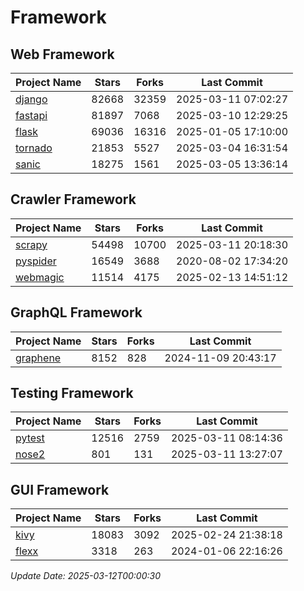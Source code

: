 # Framework

## Web Framework
| Project Name | Stars | Forks | Last Commit |
| ------------ | ----- | ----- | ----------- |
| [django](https://github.com/django/django) | 82668 | 32359 | 2025-03-11 07:02:27 |
| [fastapi](https://github.com/fastapi/fastapi) | 81897 | 7068 | 2025-03-10 12:29:25 |
| [flask](https://github.com/pallets/flask) | 69036 | 16316 | 2025-01-05 17:10:00 |
| [tornado](https://github.com/tornadoweb/tornado) | 21853 | 5527 | 2025-03-04 16:31:54 |
| [sanic](https://github.com/sanic-org/sanic) | 18275 | 1561 | 2025-03-05 13:36:14 |

## Crawler Framework
| Project Name | Stars | Forks | Last Commit |
| ------------ | ----- | ----- | ----------- |
| [scrapy](https://github.com/scrapy/scrapy) | 54498 | 10700 | 2025-03-11 20:18:30 |
| [pyspider](https://github.com/binux/pyspider) | 16549 | 3688 | 2020-08-02 17:34:20 |
| [webmagic](https://github.com/code4craft/webmagic) | 11514 | 4175 | 2025-02-13 14:51:12 |

## GraphQL Framework
| Project Name | Stars | Forks | Last Commit |
| ------------ | ----- | ----- | ----------- |
| [graphene](https://github.com/graphql-python/graphene) | 8152 | 828 | 2024-11-09 20:43:17 |

## Testing Framework
| Project Name | Stars | Forks | Last Commit |
| ------------ | ----- | ----- | ----------- |
| [pytest](https://github.com/pytest-dev/pytest) | 12516 | 2759 | 2025-03-11 08:14:36 |
| [nose2](https://github.com/nose-devs/nose2) | 801 | 131 | 2025-03-11 13:27:07 |

## GUI Framework
| Project Name | Stars | Forks | Last Commit |
| ------------ | ----- | ----- | ----------- |
| [kivy](https://github.com/kivy/kivy) | 18083 | 3092 | 2025-02-24 21:38:18 |
| [flexx](https://github.com/flexxui/flexx) | 3318 | 263 | 2024-01-06 22:16:26 |

*Update Date: 2025-03-12T00:00:30*